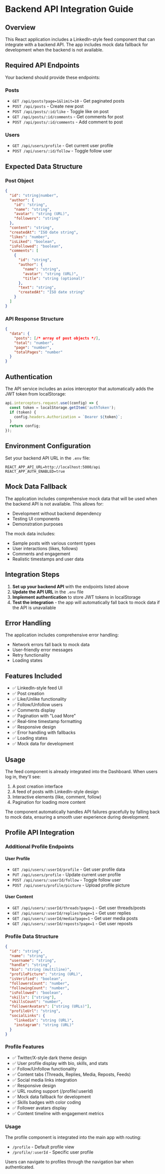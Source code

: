 # Backend API Integration Guide

## Overview

This React application includes a LinkedIn-style feed component that can integrate with a backend API. The app includes mock data fallback for development when the backend is not available.

## Required API Endpoints

Your backend should provide these endpoints:

### Posts
- `GET /api/posts?page=1&limit=10` - Get paginated posts
- `POST /api/posts` - Create new post
- `POST /api/posts/:id/like` - Toggle like on post
- `GET /api/posts/:id/comments` - Get comments for post
- `POST /api/posts/:id/comments` - Add comment to post

### Users
- `GET /api/users/profile` - Get current user profile
- `POST /api/users/:id/follow` - Toggle follow user

## Expected Data Structure

### Post Object
```json
{
  "id": "string|number",
  "author": {
    "id": "string",
    "name": "string",
    "avatar": "string (URL)",
    "followers": "string"
  },
  "content": "string",
  "createdAt": "ISO date string",
  "likes": "number",
  "isLiked": "boolean",
  "isFollowed": "boolean",
  "comments": [
    {
      "id": "string",
      "author": {
        "name": "string",
        "avatar": "string (URL)",
        "title": "string (optional)"
      },
      "text": "string",
      "createdAt": "ISO date string"
    }
  ]
}
```

### API Response Structure
```json
{
  "data": {
    "posts": [/* array of post objects */],
    "total": "number",
    "page": "number",
    "totalPages": "number"
  }
}
```

## Authentication

The API service includes an axios interceptor that automatically adds the JWT token from localStorage:

```javascript
api.interceptors.request.use((config) => {
  const token = localStorage.getItem('authToken');
  if (token) {
    config.headers.Authorization = `Bearer ${token}`;
  }
  return config;
});
```

## Environment Configuration

Set your backend API URL in the `.env` file:

```env
REACT_APP_API_URL=http://localhost:5000/api
REACT_APP_AUTH_ENABLED=true
```

## Mock Data Fallback

The application includes comprehensive mock data that will be used when the backend API is not available. This allows for:

- Development without backend dependency
- Testing UI components
- Demonstration purposes

The mock data includes:
- Sample posts with various content types
- User interactions (likes, follows)
- Comments and engagement
- Realistic timestamps and user data

## Integration Steps

1. **Set up your backend API** with the endpoints listed above
2. **Update the API URL** in the `.env` file
3. **Implement authentication** to store JWT tokens in localStorage
4. **Test the integration** - the app will automatically fall back to mock data if the API is unavailable

## Error Handling

The application includes comprehensive error handling:
- Network errors fall back to mock data
- User-friendly error messages
- Retry functionality
- Loading states

## Features Included

- ✅ LinkedIn-style feed UI
- ✅ Post creation
- ✅ Like/Unlike functionality
- ✅ Follow/Unfollow users
- ✅ Comments display
- ✅ Pagination with "Load More"
- ✅ Real-time timestamp formatting
- ✅ Responsive design
- ✅ Error handling with fallbacks
- ✅ Loading states
- ✅ Mock data for development

## Usage

The feed component is already integrated into the Dashboard. When users log in, they'll see:

1. A post creation interface
2. A feed of posts with LinkedIn-style design
3. Interactive elements (like, comment, follow)
4. Pagination for loading more content

The component automatically handles API failures gracefully by falling back to mock data, ensuring a smooth user experience during development.

## Profile API Integration

### Additional Profile Endpoints

#### User Profile
- `GET /api/users/:userId/profile` - Get user profile data
- `PUT /api/users/profile` - Update current user profile
- `POST /api/users/:userId/follow` - Toggle follow user
- `POST /api/users/profile/picture` - Upload profile picture

#### User Content
- `GET /api/users/:userId/threads?page=1` - Get user threads/posts
- `GET /api/users/:userId/replies?page=1` - Get user replies
- `GET /api/users/:userId/media?page=1` - Get user media posts
- `GET /api/users/:userId/reposts?page=1` - Get user reposts

### Profile Data Structure

```json
{
  "id": "string",
  "name": "string",
  "username": "string",
  "handle": "string",
  "bio": "string (multiline)",
  "profilePicture": "string (URL)",
  "isVerified": "boolean",
  "followersCount": "number",
  "followingCount": "number",
  "isFollowed": "boolean",
  "skills": ["string"],
  "skillsCount": "number",
  "followerAvatars": ["string (URLs)"],
  "profileUrl": "string",
  "socialLinks": {
    "linkedin": "string (URL)",
    "instagram": "string (URL)"
  }
}
```

### Profile Features

- ✅ Twitter/X-style dark theme design
- ✅ User profile display with bio, skills, and stats
- ✅ Follow/Unfollow functionality
- ✅ Content tabs (Threads, Replies, Media, Reposts, Feeds)
- ✅ Social media links integration
- ✅ Responsive design
- ✅ URL routing support (/profile/:userId)
- ✅ Mock data fallback for development
- ✅ Skills badges with color coding
- ✅ Follower avatars display
- ✅ Content timeline with engagement metrics

### Usage

The profile component is integrated into the main app with routing:

- `/profile` - Default profile view
- `/profile/:userId` - Specific user profile

Users can navigate to profiles through the navigation bar when authenticated.
